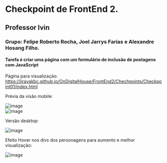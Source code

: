 <h1>Checkpoint de FrontEnd 2.</h1>
<h2>Professor Ivin</h2>

<h3>Grupo: Felipe Roberto Rocha, Joel Jarrys Farias e Alexandre Hosang Filho.</h3>

<h4>Tarefa é criar uma página com um formulário de inclusão de postagens com JavaScript</h4>

Página para visualização:
https://jirayakbc.github.io/OnDigitalHouse/FrontEnd2/Chechpoints/Checkpoint01/index.html


Prévia da visão mobile: <br>

![image](https://user-images.githubusercontent.com/87021275/159331736-9e2fda61-ea49-4af4-8a93-b0171a369ee4.png)<br>
![image](https://user-images.githubusercontent.com/87021275/159331798-1369f671-d345-48db-997d-3d8656d986b8.png)


Versão desktop:

![image](https://user-images.githubusercontent.com/87021275/159331905-f51221d5-72dc-4bf6-a59b-9a39436287a1.png)

Efeito Hover nos divs dos personagens para aumento e melhor visualização:

![image](https://user-images.githubusercontent.com/87021275/159331950-9f930a85-d382-4056-9be1-443544c65b40.png)
